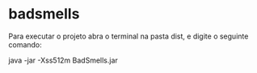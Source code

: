 # badsmells

Para executar o projeto abra o terminal na pasta dist, e digite o seguinte comando:

java -jar -Xss512m BadSmells.jar

